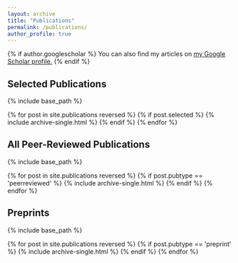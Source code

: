 ```yaml
---
layout: archive
title: "Publications"
permalink: /publications/
author_profile: true
---
```


{% if author.googlescholar %}
  You can also find my articles on <u><a href="{{author.googlescholar}}">my Google Scholar profile</a>.</u>
{% endif %}

## Selected Publications
{% include base_path %}

{% for post in site.publications reversed %}
     {% if post.selected %}
         {% include archive-single.html %}
     {% endif %}
{% endfor %}

## All Peer-Reviewed Publications

{% include base_path %}

{% for post in site.publications reversed %}
     {% if post.pubtype == 'peerreviewed' %}
         {% include archive-single.html %}
     {% endif %}
{% endfor %}


## Preprints

{% include base_path %}

{% for post in site.publications reversed %}
     {% if post.pubtype == 'preprint' %}
         {% include archive-single.html %}
     {% endif %}
{% endfor %}
